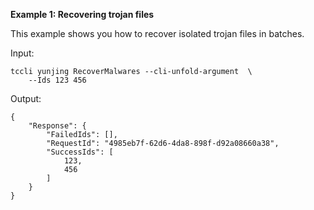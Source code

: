 **Example 1: Recovering trojan files**

This example shows you how to recover isolated trojan files in batches.

Input: 

```
tccli yunjing RecoverMalwares --cli-unfold-argument  \
    --Ids 123 456
```

Output: 
```
{
    "Response": {
        "FailedIds": [],
        "RequestId": "4985eb7f-62d6-4da8-898f-d92a08660a38",
        "SuccessIds": [
            123,
            456
        ]
    }
}
```

